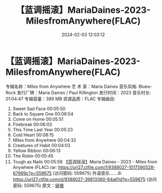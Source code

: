 ﻿---
title: 【蓝调摇滚】MariaDaines-2023-MilesfromAnywhere(FLAC)
date: 2024-02-03 12:03:12
categories: 外语音乐
tags: 外语音乐
---
# 【蓝调摇滚】MariaDaines-2023-MilesfromAnywhere(FLAC)

专辑名称：Miles from Anywhere
艺 术 家：Maria Daines
音乐风格: Blues-Rock
发行厂牌：Maria Daines / Paul Killington
发行时间：2023
音乐时长: 01:04:47
专辑容量：389 MB
资源品质：FLAC
专辑曲目:
01. Sweet Sad Face 00:05:50
02. Back to Square One 00:06:54
03. Come on Home 00:05:51
04. Firebreak 00:06:03
05. This Time Last Year 00:05:23
06. Cold Heart 00:08:15
07. Miles from Anywhere 00:04:32
08. Creatures of Habit 00:04:03
09. Yellow Ribbon 00:06:13
10. The Robin 00:05:45
11. Tough as Nails 00:05:58
【蓝调摇滚】Maria Daines - 2023 - Miles from Anywhere (FLAC).rar:
https://url27.ctfile.com/f/9388027-1017590528-67999c?p=559675
(访问密码: 559675)
外语音乐.......6: https://url27.ctfile.com/d/9388027-39813360-64a61d?p=559675
(访问密码: 559675)
原文：[链接](https://blog.sina.com.cn/s/blog_1647c7e76010314cw.html)